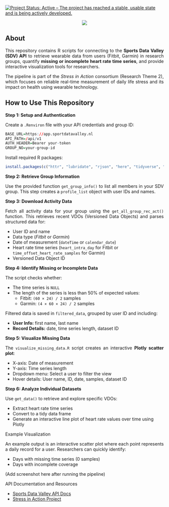 [![Project Status: Active – The project has reached a stable, usable state and is being actively developed.](https://www.repostatus.org/badges/latest/active.svg)](https://www.repostatus.org/#active)

<p align="center">
  <img src="https://info.sportdatavalley.nl/wp-content/uploads/SDV_logo-1.png" >
</p>

## About
<p align="justify"> This repository contains R scripts for connecting to the <strong>Sports Data Valley (SDV) API</strong> to retrieve wearable data from users (Fitbit, Garmin) in research groups, quantify <strong>missing or incomplete heart rate time series</strong>, and provide interactive visualization tools for researchers. </p> <p align="justify"> The pipeline is part of the <em>Stress in Action</em> consortium (Research Theme 2), which focuses on reliable real-time measurement of daily life stress and its impact on health using wearable technology. 
  
## How to Use This Repository
<strong>Step 1: Setup and Authentication</strong>
<p align="justify"> Create a <code>.Renviron</code> file with your API credentials and group ID: </p>

```r
BASE_URL=https://app.sportdatavalley.nl
API_PATH=/api/v1
AUTH_HEADER=Bearer your-token
GROUP_NO=your-group-id
```

<p align="justify"> Install required R packages: </p>

```r
install.packages(c("httr", "lubridate", "rjson", "here", "tidyverse", "plotly", "data.table"))
```

<strong>Step 2: Retrieve Group Information</strong>
<p align="justify"> Use the provided function <code>get_group_info()</code> to list all members in your SDV group. This step creates a <code>profile_list</code> object with user IDs and names. </p>
<strong>Step 3: Download Activity Data</strong>
<p align="justify"> Fetch all activity data for your group using the <code>get_all_group_rec_act()</code> function. This retrieves recent VDOs (Versioned Data Objects) and parses structured data for: </p> <ul> <li>User ID and name</li> <li>Data type (<em>Fitbit</em> or <em>Garmin</em>)</li> <li>Date of measurement (<code>dateTime</code> or <code>calendar_date</code>)</li> <li>Heart rate time series (<code>heart_intra_day</code> for Fitbit or <code>time_offset_heart_rate_samples</code> for Garmin)</li> <li>Versioned Data Object ID</li> </ul>
<strong>Step 4: Identify Missing or Incomplete Data</strong>
<p align="justify"> The script checks whether: </p> <ul> <li>The time series is <code>NULL</code></li> <li>The length of the series is less than 50% of expected values: <ul> <li>Fitbit: <code>(60 × 24) / 2</code> samples</li> <li>Garmin: <code>(4 × 60 × 24) / 2</code> samples</li> </ul> </li> </ul> <p align="justify"> Filtered data is saved in <code>filtered_data</code>, grouped by user ID and including: </p> <ul> <li><strong>User Info:</strong> first name, last name</li> <li><strong>Record Details:</strong> date, time series length, dataset ID</li> </ul>
<strong>Step 5: Visualize Missing Data</strong>
<p align="justify"> The <code>visualize_missing_data.R</code> script creates an interactive <strong>Plotly scatter plot</strong>: </p> <ul> <li>X-axis: Date of measurement</li> <li>Y-axis: Time series length</li> <li>Dropdown menu: Select a user to filter the view</li> <li>Hover details: User name, ID, date, samples, dataset ID</li> </ul>
<strong>Step 6: Analyze Individual Datasets</strong>
<p align="justify"> Use <code>get_data()</code> to retrieve and explore specific VDOs: </p> <ul> <li>Extract heart rate time series</li> <li>Convert to a tidy data frame</li> <li>Generate an interactive line plot of heart rate values over time using Plotly</li> </ul>
Example Visualization
<p align="justify"> An example output is an interactive scatter plot where each point represents a daily record for a user. Researchers can quickly identify: </p> <ul> <li>Days with missing time series (0 samples)</li> <li>Days with incomplete coverage</li> </ul>
(Add screenshot here after running the pipeline)

API Documentation and Resources
<ul> <li><a href="https://app.sportdatavalley.nl/developer/api-docs/index.html" target="_blank">Sports Data Valley API Docs</a></li> <li><a href="https://stress-in-action.nl" target="_blank">Stress in Action Project</a></li> </ul>
